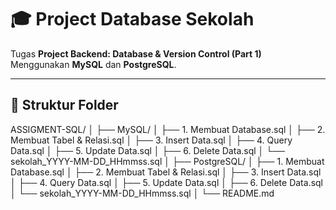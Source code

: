 # 🎓 Project Database Sekolah

Tugas **Project Backend: Database & Version Control (Part 1)**  
Menggunakan **MySQL** dan **PostgreSQL**.

---

## 📂 Struktur Folder

ASSIGMENT-SQL/
│
├── MySQL/
│ ├── 1. Membuat Database.sql
│ ├── 2. Membuat Tabel & Relasi.sql
│ ├── 3. Insert Data.sql
│ ├── 4. Query Data.sql
│ ├── 5. Update Data.sql
│ ├── 6. Delete Data.sql
│ └── sekolah_YYYY-MM-DD_HHmmss.sql
│
├── PostgreSQL/
│ ├── 1. Membuat Database.sql
│ ├── 2. Membuat Tabel & Relasi.sql
│ ├── 3. Insert Data.sql
│ ├── 4. Query Data.sql
│ ├── 5. Update Data.sql
│ ├── 6. Delete Data.sql
│ └── sekolah_YYYY-MM-DD_HHmmss.sql
│
└── README.md

